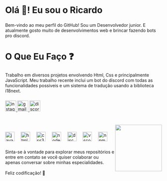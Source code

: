 <h1 align="left">Olá 👋! Eu sou o Ricardo</h1>

###

<p align="left">Bem-vindo ao meu perfil do GitHub! Sou um Desenvolvedor junior. E atualmente gosto muito de desenvolvimentos web e brincar fazendo bots pro discord.</p>

###

<h1 align="left">O Que Eu Faço ❓</h1>

###

<p align="left">Trabalho em diversos projetos envolvendo Html, Css e principalmente JavaScript. Meu trabalho recente inclui um bot do discord com todas as funcionalidades possiveis e um sistema de tradução usando a biblioteca i18next.</p>

###

<div align="left">
  <a href="https://www.instagram.com/kingzin.021/" target="_blank">
    <img src="https://img.shields.io/static/v1?message=Instagram&logo=instagram&label=&color=E4405F&logoColor=white&labelColor=&style=for-the-badge" height="35" alt="instagram logo"  />
  </a>
  <a href="ricardo@autobookr.com" target="_blank">
    <img src="https://img.shields.io/static/v1?message=Gmail&logo=gmail&label=&color=D14836&logoColor=white&labelColor=&style=for-the-badge" height="35" alt="gmail logo"  />
  </a>
  <a href="https://discord.com/channels/@904451208901722142" target="_blank">
    <img src="https://img.shields.io/static/v1?message=Discord&logo=discord&label=&color=7289DA&logoColor=white&labelColor=&style=for-the-badge" height="35" alt="discord logo"  />
  </a>
</div>

###

<br clear="both">

<img align="right" height="150" src="https://encrypted-tbn0.gstatic.com/images?q=tbn:ANd9GcTeivU4LQQhpbRJrLkk-DBz0DOkjmtM9rXAWJkagP5htF1SDUciaB-yQ0KHlVaBLSftnss&usqp=CAU"  />

###

<div align="left">
  <img src="https://cdn.jsdelivr.net/gh/devicons/devicon/icons/javascript/javascript-original.svg" height="30" alt="javascript logo"  />
  <img width="12" />
  <img src="https://cdn.jsdelivr.net/gh/devicons/devicon/icons/html5/html5-original.svg" height="30" alt="html5 logo"  />
  <img width="12" />
  <img src="https://cdn.jsdelivr.net/gh/devicons/devicon/icons/css3/css3-original.svg" height="30" alt="css3 logo"  />
  <img width="12" />
  <img src="https://cdn.jsdelivr.net/gh/devicons/devicon/icons/nodejs/nodejs-original.svg" height="30" alt="nodejs logo"  />
  <img width="12" />
  <img src="https://cdn.jsdelivr.net/gh/devicons/devicon/icons/discordjs/discordjs-original.svg" height="30" alt="discordjs logo"  />
  <img width="12" />
  <img src="https://cdn.jsdelivr.net/gh/devicons/devicon/icons/vscode/vscode-original.svg" height="30" alt="vscode logo"  />
  <img width="12" />
  <img src="https://cdn.jsdelivr.net/gh/devicons/devicon/icons/npm/npm-original-wordmark.svg" height="30" alt="npm logo"  />
</div>

###

<p align="left">Sinta-se à vontade para explorar meus repositórios e entre em contato se você quiser colaborar ou apenas conversar sobre minhas especialidades.<br><br>Feliz codificação! 🚀</p>

###
